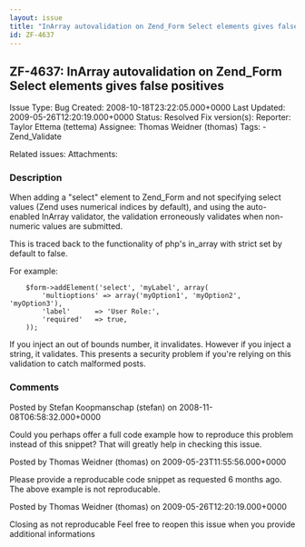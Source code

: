 ```yaml
---
layout: issue
title: "InArray autovalidation on Zend_Form Select elements gives false positives"
id: ZF-4637
---
```


ZF-4637: InArray autovalidation on Zend\_Form Select elements gives false positives
-----------------------------------------------------------------------------------

 Issue Type: Bug Created: 2008-10-18T23:22:05.000+0000 Last Updated: 2009-05-26T12:20:19.000+0000 Status: Resolved Fix version(s): 
 Reporter:  Taylor Ettema (tettema)  Assignee:  Thomas Weidner (thomas)  Tags: - Zend\_Validate
 
 Related issues: 
 Attachments: 
### Description

When adding a "select" element to Zend\_Form and not specifying select values (Zend uses numerical indices by default), and using the auto-enabled InArray validator, the validation erroneously validates when non-numeric values are submitted.

This is traced back to the functionality of php's in\_array with strict set by default to false.

For example:

 
        $form->addElement('select', 'myLabel', array(
            'multioptions' => array('myOption1', 'myOption2', 'myOption3'),
            'label'      => 'User Role:',
            'required'   => true,
        ));


If you inject an out of bounds number, it invalidates. However if you inject a string, it validates. This presents a security problem if you're relying on this validation to catch malformed posts.

 

 

### Comments

Posted by Stefan Koopmanschap (stefan) on 2008-11-08T06:58:32.000+0000

Could you perhaps offer a full code example how to reproduce this problem instead of this snippet? That will greatly help in checking this issue.

 

 

Posted by Thomas Weidner (thomas) on 2009-05-23T11:55:56.000+0000

Please provide a reproducable code snippet as requested 6 months ago. The above example is not reproducable.

 

 

Posted by Thomas Weidner (thomas) on 2009-05-26T12:20:19.000+0000

Closing as not reproducable Feel free to reopen this issue when you provide additional informations

 

 
